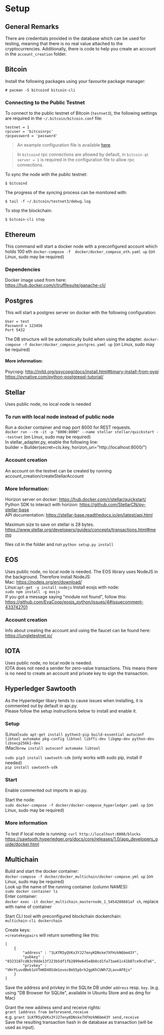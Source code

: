 # Setup

## General Remarks
There are credentials provided in the database which can be used for testing, meaning that there is no real value attached to the cryptocurrencies. Additionally, there is code to help you create an account in the `account_creation` folder.

## Bitcoin

Install the following packages using your favourite package manager:

```console
# pacman -S bitcoind bitcoin-cli
```

### Connecting to the Public Testnet

To connect to the public testnet of Bitcoin (`testnet3`), the following settings are required in the `~/.bitcoin/bitcoin.conf` file:

```
testnet = 1
rpcuser = 'bitcoinrpc'
rpcpassword = 'password'
```

> An example configuration file is available [here](https://github.com/bitcoin/bitcoin/blob/master/contrib/debian/examples/bitcoin.conf).

> In `bitcoind` rpc connections are allowed by default, in `bitcoin-qt` `server = 1` is required in the configuration file to allow rpc connections.

To sync the node with the public testnet:

```console
$ bitcoind
```

The progress of the syncing process can be monitored with:

```console
$ tail -f ~/.bitcoin/testnet3/debug.log
```

To stop the blockchain:

```console
$ bitcoin-cli stop
```

## Ethereum
This command will start a docker node with a preconfigured account which holds 100 eth
`docker-compose -f  docker/docker_compose_eth.yaml up` (on Linux, sudo may be required)

### Dependencies
Docker image used from here:    
https://hub.docker.com/r/trufflesuite/ganache-cli/

## Postgres
This will start a postgres server on docker with the following configuration:
```
User = test
Password = 123456
Port 5432
```
The DB structure will be automatically build when using the adapter.
`docker-compose -f docker/docker_compose_postgres.yaml up`  (on Linux, sudo may be required)

#### More information:    
Psycopg: http://initd.org/psycopg/docs/install.html#binary-install-from-pypi    
https://pynative.com/python-postgresql-tutorial/


## Stellar
Uses public node, no local node is needed

### To run with local node instead of public node
Run a docker container and map port 8000 for REST requests.    
`docker run --rm -it -p "8000:8000" --name stellar stellar/quickstart --testnet`  (on Linux, sudo may be required)   
In stellar_adapter.py, enable the following line:   
builder = Builder(secret=cls.key, horizon_uri="http://localhost:8000/")

### Account creation
An account on the testnet can be created by running account_creation/createStellarAccount

### More Information:     
Horizon server on docker: https://hub.docker.com/r/stellar/quickstart/    
Python SDK to interact with horizon: https://github.com/StellarCN/py-stellar-base          
API documentation: https://stellar-base.readthedocs.io/en/latest/api.html    

Maximum size to save on stellar is 28 bytes.    
https://www.stellar.org/developers/guides/concepts/transactions.html#memo    

files
cd in the folder and run `python setup.py install`


## EOS
Uses public node, no local node is needed.
The EOS library uses NodeJS in the background. Therefore install NodeJS:    
Mac: https://nodejs.org/en/download/     
Linux:`apt-get -y install nodejs`
Install eosjs with node:    
`sudo npm install -g eosjs`    
If you got a message saying "module not found", follow this:    
https://github.com/EvaCoop/eosjs_python/issues/4#issuecomment-433742701

### Account creation
Info about creating the account and using the faucet can be found here: https://jungletestnet.io/

## IOTA
Uses public node, no local node is needed.    
IOTA does not need a sender for zero-value transactions. This means there is no need to create an account and private key to sign the transaction.

## Hyperledger Sawtooth
As the Hyperledger libary tends to cause issues when installing, it is commented out by default in api.py.     
Please follow the setup instructions below to install and enable it.


### Setup
(Linux)`sudo apt-get install python3-pip build-essential autoconf  libtool automake pkg-config libtool libffi-dev libgmp-dev python-dev libsecp256k1-dev`      
(Mac)`brew install autoconf automake libtool`     

`sudo pip3 install sawtooth-sdk` (only works with sudo pip, install if needed)      
`pip install sawtooth-sdk`    


### Start
Enable commented out imports in api.py.

Start the node:    
`sudo docker-compose -f docker/docker-compose_hyperledger.yaml up`  (on Linux, sudo may be required)    


### More information
To test if local node is running: `curl http://localhost:8008/blocks`
https://sawtooth.hyperledger.org/docs/core/releases/1.0/app_developers_guide/docker.html
   
## Multichain
Build and start the docker container:    
`docker-compose -f docker/docker_multichain/docker-compose.yml up` (on Linux, sudo may be required)    
Look up the name of the running container (column NAMES):    
`sudo docker container ls`    
Enter container:     
`docker exec -it docker_multichain_masternode_1_5454208681af sh`, replace with name of container

Start CLI tool with preconfigured blockchain dockerchain:         
`multichain-cli dockerchain`    

Create keys:        
`>createkeypairs` will return something like this:    
```
[
    {
        "address" : "1LKfR5yQVKx3YJ27enyKDNske7XFHzkN6bm43Y",
        "pubkey" : "0323187cd83c9dde13f223b5df1fb2899e645e8b0cd1fa73ae61c41b07ce9cd7a6",
        "privkey" : "VHrFLuvdBeb1oVTmKD48Sdm1ovoc8mS5pbrk2gpKhCUWh72LavvAF8jx"
    }
]
```
Save the address and privkey in the SQLite DB under `address` resp. `key`. (e.g. using "DB Browser for SQLite", available in Ubuntu Store and as dmg for Mac)    

Grant the new address send and receive rights:     
`grant [address from beforesend,receive`     
e.g. `grant 1LKfR5yQVKx3YJ27enyKDNske7XFHzkN6bm43Y send,receive`    
Save the resulting transaction hash in de database as transaction (will be used as input).
